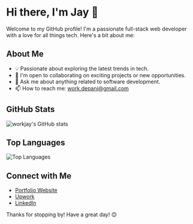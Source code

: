 # Hi there, I'm Jay 👋

Welcome to my GitHub profile! I'm a passionate full-stack web developer with a love for all things tech. Here's a bit about me:

## About Me

- 💡 Passionate about exploring the latest trends in tech.
- 💼 I'm open to collaborating on exciting projects or new opportunities.
- 💬 Ask me about anything related to software development.
- 📫 How to reach me: [work.depani@gmail.com](mailto:work.depani@gmail.com)

## GitHub Stats

![workjay's GitHub stats](https://github-readme-stats.vercel.app/api?username=workjay&show_icons=true&theme=radical)

## Top Languages

![Top Languages](https://github-readme-stats.vercel.app/api/top-langs/?username=workjay&layout=compact&theme=radical)

## Connect with Me

- [Portfolio Website](https://jaydepani.vercel.app/)
- [Upwork](https://www.upwork.com/freelancers/~01abb74e514da03118?mp_source=share)
- [LinkedIn](https://www.linkedin.com/in/workjay/)

Thanks for stopping by! Have a great day! 😊
